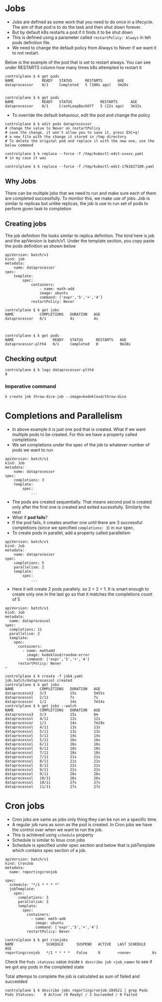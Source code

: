 # Jobs
- Jobs are defined as some work that you need to do once in a lifecycle. The aim of that pod is to do the task and then shut down forever.
- But by default k8s restarts a pod if it finds it to be shut down
- This is defined using a parameter called `restartPolicy: Always` in teh pods definition file.
- We need to change the default policy from Always to Never if we want it to not restart.

Below is the example of the pod that is set to restart always. You can see under RESTARTS column how many times k8s attempted to restart it

```
controlplane $ k get pods
NAME             READY   STATUS      RESTARTS       AGE
dataprocessor    0/1     Completed   5 (100s ago)   3m20s


controlplane $ k get pods
NAME             READY   STATUS             RESTARTS      AGE
dataprocessor    0/1     CrashLoopBackOff   5 (22s ago)   3m32s
```

- To override the default behaviour, edit the pod and change the policy
```
controlplane $ k edit pods dataprocessor
# change the value to Never on restartPolicy
# save the change, it won't allow you to save it. press ESC+q!
# a new file with the change it stored in /tmp directory
# To delete the original pod and replace it with the new one, use the below command

controlplane $ k replace --force -f /tmp/kubectl-edit-xxxxx.yaml
# in my case it was

controlplane $ k replace --force -f /tmp/kubectl-edit-1761627100.yaml
```

## Why Jobs
There can be multiple jobs that we need to run and make sure each of them are completed successfully. To monitor this, we make use of jobs. Job is similar to replicas but unlike replicas, the job is use to run set of pods to perform given task to completion

## Creating jobs
The job definition file looks similar to replica definition. The kind here is job and the apiVersion is batch/v1. Under the template section, you copy paste the pods definition as shown below
```
apiVersion: batch/v1
kind: job
metadata:
	name: dataprocessor
spec:
	template:
		spec:
			containers:
				- name: math-add
				image: ubuntu
				command: ['expr','5','+','4']
			restartPolicy: Never
```

```
controlplane $ k get jobs
NAME            COMPLETIONS   DURATION   AGE
dataprocessor   0/1           4s         4s



controlplane $ k get pods
NAME                  READY   STATUS      RESTARTS   AGE
dataprocessor-plth4   0/1     Completed   0          9m28s
```

## Checking output
```
controlplane $ k logs dataprocessor-plth4
9
```

### Imperative command
```
k create job throw-dice-job --image=kodekloud/throw-dice 
```



# Completions and Parallelism
- In above example it is just one pod that is created. What if we want multiple pods to be created. For this we have a property called completions
- We set completions under the spec of the job to whatever number of pods we want to run
```
apiVersion: batch/v1
kind: Job
metadata:
	name: dataprocessor
spec:
	completions: 3
	template:
		spec:
			...
```

- The pods are created sequentially. That means second pod is created only after the first one is created and exited sucessfully. Similarly the next
-  What if **pod fails**?
-  If the pod fails, it creates another one until there are 3 successful completions (since we specified `completions: 3`) in our spec.
- To create pods in parallel, add a property called parallelism
```
apiVersion: batch/v1
kind: Job
metadata:
	name: dataprocessor
spec:
	completions: 5
	parallelism: 2
	template:
		spec:
			...
```

- Here it will create 2 pods parallely. so 2 + 2 + 1. It is smart enough to create only one in the last go so that it matches the completions count of 5
```
apiVersion: batch/v1
kind: Job
metadata:
  name: dataprocessol
spec:
  completions: 11
  parallelism: 2
  template:
    spec:
      containers:
        - name: mathadd
          image: kodekloud/random-error
          command: ['expr','5','+','4']
      restartPolicy: Never
~                               
```

```
controlplane $ k create -f job4.yaml 
job.batch/dataprocessol created
controlplane $ k get jobs
NAME            COMPLETIONS   DURATION   AGE
dataprocesso3   3/3           15s        5m55s
dataprocessol   2/11          7s         7s
dataprocessor   1/1           14s        7m14s
controlplane $ k get jobs --watch
NAME            COMPLETIONS   DURATION   AGE
dataprocesso3   3/3           15s        6m
dataprocessol   4/11          12s        12s
dataprocessor   1/1           14s        7m19s
dataprocessol   4/11          13s        13s
dataprocessol   5/11          13s        13s
dataprocessol   5/11          14s        14s
dataprocessol   5/11          16s        16s
dataprocessol   6/11          16s        16s
dataprocessol   6/11          18s        18s
dataprocessol   7/11          18s        18s
dataprocessol   7/11          21s        21s
dataprocessol   8/11          21s        21s
dataprocessol   8/11          22s        22s
dataprocessol   9/11          22s        22s
dataprocessol   9/11          26s        26s
dataprocessol   10/11         26s        26s
dataprocessol   10/11         27s        27s
dataprocessol   11/11         27s        27s
```


# Cron jobs
- Cron jobs are same as jobs only thing they can be run on a specific time. 
- A regular job runs as soon as the pod is created. In Cron jobs we have the control over when we want to run the job.
- This is achieved using `schedule` property
- Schedule is similar to linux cron jobs
- Schedule is specified under spec section and below that is jobTemplate which contains spec section of a job.
```
apiVersion: batch/v1
kind: CronJob
metadata:
  name: reportingcronjob

spec:
  schedule: "*/1 * * * *"
  jobTemplate:
    spec:
      completions: 3
      parallelism: 3
      template:
        spec:
          containers:
            - name: math-add
              image: ubuntu
              command: ['expr','5','+','4']
          restartPolicy: Never
```

```
controlplane $ k get cronjobs
NAME               SCHEDULE      SUSPEND   ACTIVE   LAST SCHEDULE   AGE
reportingcronjob   */1 * * * *   False     0        <none>          6s
```

Check the `Pods statuses` value inside `k describe job <job_name>` to see if we got any pods in the completed state

Total attemps to complete the job is calculated as sum of failed and succedded
```
controlplane $ k describe jobs reportingcronjob-284521 | grep Pods
Pods Statuses:    0 Active (0 Ready) / 3 Succeeded / 0 Failed
```